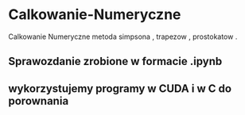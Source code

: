 # Calkowanie-Numeryczne
Calkowanie Numeryczne metoda simpsona , trapezow , prostokatow .

## Sprawozdanie zrobione w formacie .ipynb
## wykorzystujemy programy w CUDA i w C do porownania
